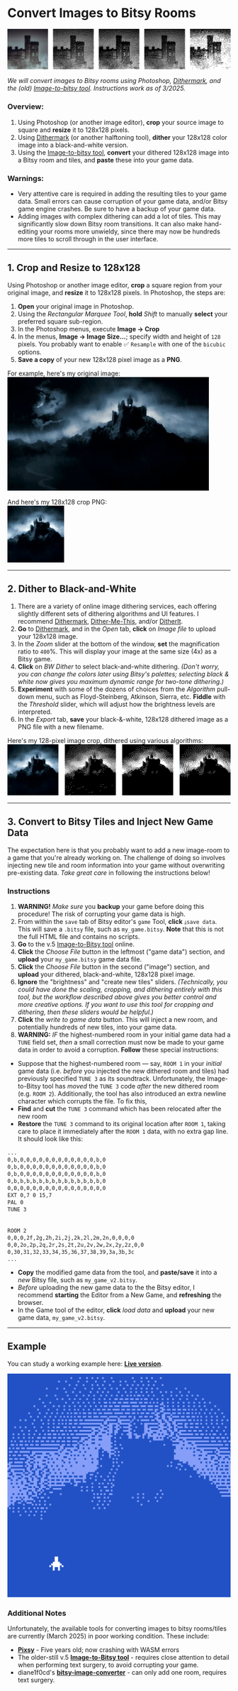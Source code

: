 
# Convert Images to Bitsy Rooms

![haunted_castle2_dithered_set.png](haunted_castle2/haunted_castle2_dithered_set.png)

*We will convert images to Bitsy rooms using Photoshop, [Dithermark](https://app.dithermark.com/), and the (old) [Image-to-bitsy tool](https://tinybird.info/image-to-bitsy/old/). Instructions work as of 3/2025.*

### Overview: 

1. Using Photoshop (or another image editor), **crop** your source image to square and **resize** it to 128x128 pixels.
2. Using [Dithermark](https://app.dithermark.com/) (or another halftoning tool), **dither** your 128x128 color image into a black-and-white version.
3. Using the [Image-to-bitsy tool](https://tinybird.info/image-to-bitsy/old/), **convert** your dithered 128x128 image into a Bitsy room and tiles, and **paste** these into your game data. 

### Warnings:

* Very attentive care is required in adding the resulting tiles to your game data. Small errors can cause corruption of your game data, and/or Bitsy game engine crashes. Be sure to have a backup of your game data. 
* Adding images with complex dithering can add a lot of tiles. This may significantly slow down Bitsy room transitions. It can also make hand-editing your rooms more unwieldy, since there may now be hundreds more tiles to scroll through in the user interface.


---

## 1. Crop and Resize to 128x128

Using Photoshop or another image editor, **crop** a square region from your original image, and **resize** it to 128x128 pixels. In Photoshop, the steps are: 

1. **Open** your original image in Photoshop. 
2. Using the *Rectangular Marquee Tool*, **hold** *Shift* to manually **select** your preferred square sub-region. 
3. In the Photoshop menus, execute **Image → Crop**
4. In the menus, **Image → Image Size...**; specify width and height of `128` pixels. You probably want to enable ✅ `Resample` with one of the `bicubic` options.
5. **Save a copy** of your new 128x128 pixel image as a **PNG**.

For example, here's my original image:<br /> 
![haunted_castle1_original.jpg](haunted_castle1/haunted_castle1_original.jpg)

And here's my 128x128 crop PNG:<br />
![haunted_castle1_original.png](haunted_castle1/haunted_castle1.png)

---

## 2. Dither to Black-and-White

1. There are a variety of online image dithering services, each offering slightly different sets of dithering algorithms and UI features. I recommend [Dithermark](https://app.dithermark.com/), [Dither-Me-This](https://doodad.dev/dither-me-this/), and/or [DitherIt](https://ditherit.com/). 
2. **Go** to [Dithermark](https://app.dithermark.com/), and in the *Open* tab, **click** on  *Image file* to upload your 128x128 image. 
3. In the *Zoom* slider at the bottom of the window, **set** the magnification ratio to `400`%. This will display your image at the same size (4x) as a Bitsy game.
4. **Click** on *BW Dither* to select black-and-white dithering. *(Don't worry, you can change the colors later using Bitsy's palettes; selecting black & white now gives you maximum dynamic range for two-tone dithering.)*
5. **Experiment** with some of the dozens of choices from the *Algorithm* pull-down menu, such as Floyd-Steinberg, Atkinson, Sierra, etc. **Fiddle** with the *Threshold* slider, which will adjust how the brightness levels are interpreted.
6. In the *Export* tab, **save** your black-&-white, 128x128 dithered image as a PNG file with a new filename. 

Here's my 128-pixel image crop, dithered using various algorithms:
![haunted_castle1_dithered_set1x.png](haunted_castle1/haunted_castle1_dithered_set1x.png)

---

## 3. Convert to Bitsy Tiles and Inject New Game Data

The expectation here is that you probably want to add a new image-room to a game that you're already working on. The challenge of doing so involves injecting new tile and room information into your game without overwriting pre-existing data. *Take great care* in following the instructions below!

### Instructions

1. **WARNING!** *Make sure* you **backup** your game before doing this procedure! The risk of corrupting your game data is high.
2. From within the `save` tab of Bitsy editor's `game` Tool, **click** `⤓save data`. This will save a `.bitsy` file, such as `my_game.bitsy`. **Note** that this is not the full HTML file and contains no scripts.
3. **Go** to the v.5 [Image-to-Bitsy tool](https://tinybird.info/image-to-bitsy/old/) online.
4. **Click** the *Choose File* button in the leftmost ("game data") section, and **upload** your `my_game.bitsy` game data file.
5. **Click** the *Choose File* button in the second ("image") section, and **upload** your dithered, black-and-white, 128x128 pixel image. 
6. **Ignore** the "brightness" and "create new tiles" sliders. *(Technically, you could have done the scaling, cropping, and dithering entirely with this tool, but the workflow described above gives you better control and more creative options. If you want to use this tool for cropping and dithering, then these sliders would be helpful.)*
7. **Click** the *write to game data* button. This will inject a new room, and potentially hundreds of new tiles, into your game data. 
8. **WARNING:** *IF* the highest-numbered room in your initial game data had a `TUNE` field set, *then* a small correction must now be made to your game data in order to avoid a corruption. **Follow** these special instructions: 
  * Suppose that the highest-numbered room — say, `ROOM 1` in your *initial* game data (i.e. *before* you injected the new dithered room and tiles) had previously specified `TUNE 3` as its soundtrack. Unfortunately, the Image-to-Bitsy tool has *moved* the `TUNE 3` code *after* the new dithered room (e.g. `ROOM 2`). Additionally, the tool has also introduced an extra newline character which corrupts the file. To fix this, 
  * **Find** and **cut** the `TUNE 3` command which has been relocated after the new room
  * **Restore** the `TUNE 3` command to its original location after `ROOM 1`, taking care to place it immediately after the `ROOM 1` data, with no extra gap line. It should look like this: <br />
  
```
...
0,b,0,0,0,0,0,0,0,0,0,0,0,0,b,0
0,b,0,0,0,0,0,0,0,0,0,0,0,0,b,0
0,b,0,0,0,0,0,0,0,0,0,0,0,0,b,0
0,b,b,b,b,b,b,b,b,b,b,b,b,b,b,0
0,0,0,0,0,0,0,0,0,0,0,0,0,0,0,0
EXT 0,7 0 15,7
PAL 0
TUNE 3


ROOM 2
0,0,0,2f,2g,2h,2i,2j,2k,2l,2m,2n,0,0,0,0
0,0,2o,2p,2q,2r,2s,2t,2u,2v,2w,2x,2y,2z,0,0
0,30,31,32,33,34,35,36,37,38,39,3a,3b,3c
...
```

* **Copy** the modified game data from the tool, and **paste/save** it into a *new* Bitsy file, such as `my_game_v2.bitsy`. 
* *Before* uploading the new game data to the the Bitsy editor, I recommend **starting** the Editor from a New Game, and **refreshing** the browser.
* In the Game tool of the editor, **click** *load data* and **upload** your new game data, `my_game_v2.bitsy`. 

---

## Example

You can study a working example here: [**Live version**](https://raw.githack.com/golanlevin/60-120/main/2025/lectures/interactive_narrative/bitsy_hacks/image_to_bitsy/image_to_bitsy_test.html).

![game_screenshot.png](haunted_castle1/game_screenshot.png)

### Additional Notes

Unfortunately, the available tools for converting images to bitsy rooms/tiles are currently (March 2025) in poor working condition. These include:

* [**Pixsy**](https://ruin.itch.io/pixsy) - Five years old; now crashing with WASM errors
* The older-still v.5 [**Image-to-Bitsy tool**](https://tinybird.info/image-to-bitsy/old/) - requires close attention to detail when performing text surgery, to avoid corrupting your game.
* diane1f0cd's [**bitsy-image-converter**](https://raw.githack.com/diane1f0cd/bitsy-image-converter/master/index.html) - can only add one room, requires text surgery.


